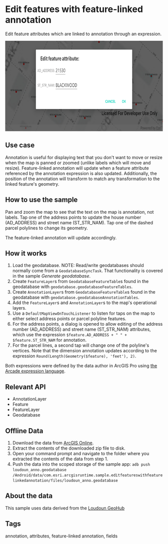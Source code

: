 # Edit features with feature-linked annotation

Edit feature attributes which are linked to annotation through an expression.

![Image of edit features with feature-linked annotation](edit-features-with-feature-linked-annotation.png)

## Use case

Annotation is useful for displaying text that you don't want to move or resize when the map is panned or zoomed (unlike labels which will move and resize). Feature-linked annotation will update when a feature attribute referenced by the annotation expression is also updated. Additionally, the position of the annotation will transform to match any transformation to the linked feature's geometry.

## How to use the sample

Pan and zoom the map to see that the text on the map is annotation, not labels. Tap one of the address points to update the house number (AD_ADDRESS) and street name (ST_STR_NAM). Tap one of the dashed parcel polylines to change its geometry.

The feature-linked annotation will update accordingly.

## How it works

1. Load the geodatabase. NOTE: Read/write geodatabases should normally come from a `GeodatabaseSyncTask`. That functionality is covered in the sample *Generate geodatabase*.
2. Create `FeatureLayer`s from `GeodatabaseFeatureTable`s found in the geodatabase with `geodatabase.geodatabaseFeatureTables`.
3. Create `AnnotationLayer`s from `GeodatabaseFeatureTable`s found in the geodatabase with `geodatabase.geodatabaseAnnotationTables`.
4. Add the `FeatureLayer`s and `AnnotationLayer`s to the map's operational layers.
5. Use a `DefaultMapViewOnTouchListener` to listen for taps on the map to either select address points or parcel polyline features.
6. For the address points, a dialog is opened to allow editing of the address number (AD_ADDRESS) and street name (ST_STR_NAM) attributes, which use the expression `$feature.AD_ADDRESS + " " + $feature.ST_STR_NAM` for annotation.
7. For the parcel lines, a second tap will change one of the polyline's vertices. Note that the dimension annotation updates according to the expression `Round(Length(Geometry($feature), 'feet'), 2)`.

Both expressions were defined by the data author in ArcGIS Pro using [the Arcade expression language](https://developers.arcgis.com/arcade/).

## Relevant API

* AnnotationLayer
* Feature
* FeatureLayer
* Geodatabase

## Offline Data

1. Download the data from [ArcGIS Online](https://arcgisruntime.maps.arcgis.com/home/item.html?id=74c0c9fa80f4498c9739cc42531e9948).
2. Extract the contents of the downloaded zip file to disk.
3. Open your command prompt and navigate to the folder where you extracted the contents of the data from step 1.
4. Push the data into the scoped storage of the sample app:
`adb push loudoun_anno.geodatabase /Android/data/com.esri.arcgisruntime.sample.editfeatureswithfeaturelinkedannotation/files/loudoun_anno.geodatabase`

## About the data

This sample uses data derived from the [Loudoun GeoHub](https://geohub-loudoungis.opendata.arcgis.com/)

## Tags

annotation, attributes, feature-linked annotation, fields
